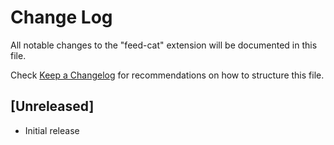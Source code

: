 # Change Log

All notable changes to the "feed-cat" extension will be documented in this file.

Check [Keep a Changelog](http://keepachangelog.com/) for recommendations on how to structure this file.

## [Unreleased]

- Initial release